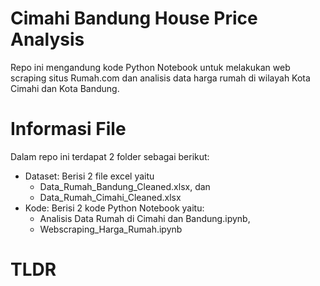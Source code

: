 # Cimahi Bandung House Price Analysis
Repo ini mengandung kode Python Notebook untuk melakukan web scraping situs Rumah.com dan analisis data harga rumah di wilayah Kota Cimahi dan Kota Bandung.

# Informasi File
Dalam repo ini terdapat 2 folder sebagai berikut:
* Dataset: Berisi 2 file excel yaitu
  * Data_Rumah_Bandung_Cleaned.xlsx, dan
  * Data_Rumah_Cimahi_Cleaned.xlsx
* Kode: Berisi 2 kode Python Notebook yaitu:
  * Analisis Data Rumah di Cimahi dan Bandung.ipynb,
  * Webscraping_Harga_Rumah.ipynb

# TLDR

